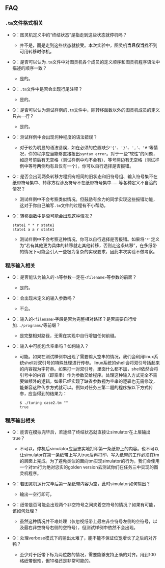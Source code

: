 ## FAQ

### `.tm`文件格式相关

+ Q：图灵机定义中的“终结状态”是指走到这些状态就停机吗？

  + 并不是，而是走到这些状态就接受。本次实验中，图灵机**当且仅当**找不到可用转移时停机。

+ Q：是否可以认为`.tm`文件中对图灵机各个成员的定义顺序和图灵机程序语法中描述的顺序一致？

  + 是的。

+ Q：`.tm`文件中是否会出现行尾注释？

  + 是的。

+ Q：是否可以认为测试样例的`.tm`文件中，除转移函数以外的图灵机成员的定义只占一行？

  + 是的。

+ Q：测试样例中会出现何种程度的语法错误？

  + 对于较为明显的语法错误，如在必须的位置缺少`'{'`、`'}'`、`','`、`'#'`等情况，你的程序应当能够直接报出`syntax error`。对于一些“软性”的问题，如逗号前后有无空格（测试样例中均不会有）、等号两边有无空格（测试样例中等号两侧均有且仅有一个），你可以自行选择是否报错。

+ Q：是否会出现两条转移方程拥有相同的旧状态和旧符号组、输入符号集不在纸带符号集中、转移方程涉及符号不在纸带符号集中……等各种定义不自洽的情况？

  + 测试样例中不会考察类似情况。但鼓励有余力的同学实现这些报错功能，这对于你自己编写`.tm`文件的过程有不小帮助。

+ Q：转移函数中是否可能会出现这种情况？

  ```.tm
  state1 * * r state1
  state1 a a r state1
  ```

  + 测试样例中不会考察这种情况，你可以自行选择是否报错。如果将`'*'`定义为“若有其他更为具体的转移就走其他转移，否则走这条转移”，在多纸带的情况下可能会引入一些极为复杂的实现要求，因此本次实验不做考察。

### 程序输入相关

+ Q：是否能认为输入的`-h`等参数一定在`<filename>`等参数的前面？

  + 是的。

+ Q：会出现未定义的输入参数吗？

  + 不会。

+ Q：输入的`<filename>`字段是否为完整相对路径？是否需要自行增加`../programs/`等前缀？

  + 是完整相对路径，无需在实现中自行增加任何前缀。

+ Q：输入中可能包含空串吗？如何输入？

  + 可能。如果在测试样例中出现了需要输入空串的情况，我们会利用linux系统shell对双引号的特殊处理进行传参。linux系统的shell会将双引号括起来的内容视为字符串。如果打一对双引号，里面什么都不加，shell依然会将引号中的内容（即空串）作为参数交给程序。处理这种输入方式完全不需要做额外的逻辑，如果已经实现了缺省参数视为空串的逻辑也无需修改，能兼容这种传参方式就可以。例如对任务三第二题的程序按以下方式传参，应当得到的结果为：

    ```shell
    $ ./turing case2.tm ""
    true
    ```

### 程序输出相关

+ Q：能否在模拟完毕后，若途经了终结状态就直接让simulator在上层输出true？
  + 不可以，停机后simulator应当忠实地打印第一条纸带上的内容。也不可以让simulator在第一条纸带上写入true后再打印，写入纸带的工作必须在tm的层面上完成。为了避免类似的面向tm实现simulator的行为，我们会使用一个对tm行为绝对忠实的golden version去测试你们在任务三中实现的图灵机程序。
+ Q：若图灵机运行完毕后第一条纸带内容为空，此时simulator如何输出？

  + 输出一空行即可。
+ Q：纸带是否可能会出现两个非空符号之间夹着空符号的情况？如果有可能，该如何处理？
  + 虽然这种情况并不难处理（仅忽视纸带上最左非空符号左侧的空符号，以及最右非空符号右侧的空符号），但测试样例中依然不会出现。
+ Q：处理verbose模式下的输出太难了，能不能不保证位宽增长了之后的对齐鸭？
  + 至少对于纸带下标为两位数的情况，需要能够支持正确的对齐。用到100格纸带很难，但10格还是非常可能的。
